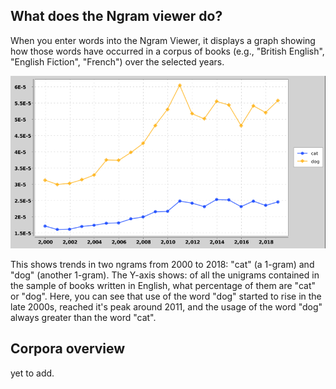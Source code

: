 ## What does the Ngram viewer do?
When you enter words into the Ngram Viewer, it displays a graph showing how those words have occurred in a corpus of books (e.g., "British English", "English Fiction", "French") over the selected years.

![n-gram](src/main/resources/static/ngram.png)

This shows trends in two ngrams from 2000 to 2018: "cat" (a 1-gram) and "dog" (another 1-gram). The Y-axis shows: of all the unigrams contained in the sample of books written in English, what percentage of them are 
"cat" or "dog". Here, you can see that use of the word "dog" started to rise in the late 2000s, reached it's peak around 2011, and the usage of the word "dog" always greater than the word "cat".


## Corpora overview
yet to add.
